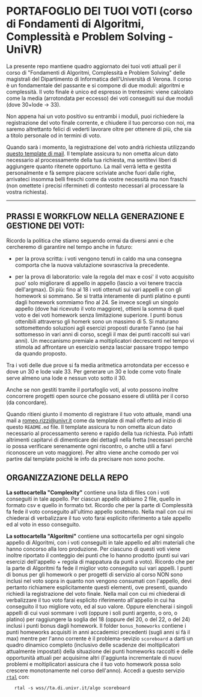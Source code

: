 # PORTAFOGLIO DEI TUOI VOTI (corso di Fondamenti di Algoritmi, Complessità e Problem Solving - UniVR)

La presente repo mantiene quadro aggiornato dei tuoi voti attuali per il corso di "Fondamenti di Algoritmi, Complessità e Problem Solving" delle magistrali del Dipartimento di Informatica dell'Università di Verona.
Il corso &egrave; un fondamentale del passante e si compone di due moduli: algoritmi e complessit&agrave;.
Il voto finale &egrave; unico ed espresso in trentesimi:
viene calcolato come la media (arrotondata per eccesso) dei voti conseguiti sui due moduli (dove 30+lode &rarr; 33).
<p>
Non appena hai un voto positivo su entrambi i moduli,
puoi richiedere la registrazione del voto finale corrente, e chiudere il tuo percorso con noi, ma saremo altrettanto felici di vederti lavorare oltre per ottenere di pi&ugrave;, che sia a titolo personale od in termini di voto.
</p>
<p>
Quando sarà i momento, la registrazione del voto andrà richiesta utilizzando
<a href="mailto:romeo.rizzi@univr.it?cc=ferdinando.cicalese@univr.it&subject=Richiesta
registrazione voto finale per il corso Fondamenti di Algoritmi e
Complessità&body=Prof. Rizzi%2c%0D%0A per l'insegnamento di Algoritmi
e Complessità%2c le chiedo di procedere ora alla verbalizzazione del mio voto%2c%20che a mè risulta essere come segue%2e%0D%0A%0D%0A 
* voto da registrare: %2e%2e%2e%2e%2e%2e%2e <%2d%2d%5bCAMPO NECESSARIO%5d%0D%0A%0D%0A 
* scadenza per l'evasione della richiesta:
%2e%2e%2e%2e%2e%2e%2e%2e%2e%2e%2e%2e%2e %2c ragione urgenza: %2e%2e%2e%2e%2e%2e%2e%2e%2e%2e%2e%2e%2e%2e%2e <%2d%2d%5b2 CAMPI FACOLTATIVI %28da specificare solo se hai URGENZA%29%5d%0D%0A%0D%0A
Ecco come lo avrei composto dal mio portafoglio voti attuale:%0D%0A 
* voto Complessità: %2e%2e%2e%2e%2e%2e%2e <%2d%2d%5bCAMPO NECESSARIO%5d%0D%0A 
* conseguito nell'appello yyyy-mm-dd <%2d%2d%5bCAMPO FACOLTATIVO %28se non sei sicuro sull'appello puoi evitare di specificarlo o suggerire una specifica indicativa%29%5d%0D%0A%0D%0A 
* voto Algoritmi: %2e%2e%2e%2e%2e%2e%2e <%2d%2d%5bCAMPO NECESSARIO%5d%0D%0A 
* comprensivo di un bonus homework di: <%2d%2d%5b%28UN VALORE DA 0 A 5%29%5d%0D%0A 
* anno accademico del bonus homework: <%2d%2d%5bCAMPO NECESSARIO%5d%0D%0A 
* conseguito interamente nel singolo appello yyyy-mm-dd <%2d%2d%5bCAMPO FACOLTATIVO
%28se non sei sicuro sull'appello puoi evitare di specificarlo o suggerire una specifica indicativa%29%5d%0D%0A 
   * %5b%28OPPURE, SE PRODOTTO LAVORANDO SU VARI APPELLI%29%5d%0D%0A 
   * conseguito per raccolta di punti (argento, o oro, o platino) sugli appelli yyyy-mm-dd, yyyy-mm-dd, ...  <%2d%2d%5bOBBLIGATORIA una specifica quantomeno indicativa%29%5d%0D%0A%0D%0A
Ed eccole i miei dati:%0D%0A 
* nome: xxxxxx <%2d%2d%5bCAMPO NECESSARIO%5d%0D%0A 
* cognome: xxxxxx <%2d%2d%5bCAMPO NECESSARIO%5d%0D%0A 
* matricola: VR?????? <%2d%2d%5bCAMPO NECESSARIO%5d%0D%0A%0D%0A%0D%0A
Nel comporre il voto ho utilizzato la regola della media per eccesso dove 30+lode = 33%2e
%0D%0A Nota: Per ottenere 30+lode servono due 30 ed almeno una lode%2e">questo template di mail</a>.
Il template assicura tu non ometta alcun dato necessario al processamente della tua richiesta, ma sentitevi liberi di aggiungere quanto ritenete opportuno.
La mail verrà letta e gestita personalmente e fà sempre piacere scriviate anche fuori dalle righe, arrivateci insomma belli freschi come da vostre necessit&agrave; ma non fraschi (non omettete i precisi rifermineti di contesto necessari al processare la vostra richiesta).
</p>

---
## PRASSI E WORKFLOW NELLA GENERAZIONE E GESTIONE DEI VOTI:

Ricordo la politica che stiamo seguendo ormai da diversi anni e che cercheremo di garantire nel tempo anche in futuro:

 * per la prova scritta: i voti vengono tenuti in caldo ma una consegna comporta che la nuova valutazione sovrascriva la precedente.

 * per la prova di laboratorio: vale la regola del max e cosi' il voto acquisito puo' solo migliorare di appello in appello (lascio a voi tenere traccia dell'argmax). Di più: fino al 18 i voti ottenuti sui vari appelli e con gli homework si sommano. Se si tratta interamente di punti platino e punti dagli homework sommiamo fino al 24. Se invece scegli un singolo appello (dove hai ricevuto il voto maggiore), ottieni la somma di quel voto e dei voti homework senza limitazione superiore. I punti bonus ottenibili attraverso gli homerk sono un massimo di 5. Si maturano sottomettendo soluzioni agli esercizi proposti durante l'anno (se hai sottomesso in vari anni di corso, scegli il max dei punti raccolti sui vari anni). Un meccanismo premiale a moltiplicatori decrescenti nel tempo vi stimola ad affrontare un esercizio senza lasciar passare troppo tempo da quando proposto.

Tra i voti delle due prove si fa media aritmetica arrotondata per eccesso e dove un 30 e lode vale 33. Per generare un 30 e lode come voto finale serve almeno una lode e nessun voto sotto il 30.

Anche se non gestiti tramite il portafoglio voti, al voto possono inoltre concorrere progetti open source che possano essere di utilità per il corso (da concordare).

Quando ritieni giunto il momento di registrare il tuo voto attuale, mandi una mail a romeo.rizzi@univr.it come da template di mail offerto ad inizio di questo `README.md` file.
Il template assicura tu non ometta alcun dato necessario al processamento sereno e rapido della tua richiesta.
Può infatti altrimenti capitarvi di dimenticare dei dettagli nella fretta (necessari perchè io possa verificare serenamente ogni riscontro, o anche utili a farvi riconoscere un voto maggiore). Per altro viene anche comodo per voi partire dal template poichè le info da precisare non sono poche. 


## ORGANIZZAZIONE DELLA REPO

__La sottocartella "Complexity"__ contiene una lista di files con i voti conseguiti in tale appello. Per ciascun appello abbiamo 2 file, quello in formato csv e quello in formato txt. Ricordo che per la parte di Complessità fa fede il voto conseguito all'ultimo appello sostenuto.
Nella mail con cui mi chiederai di verbalizzare il tuo voto farai esplicito riferimento a tale appello ed al voto in esso conseguito.

__La sottocartella "Algoritmi"__ contiene una sottocartella per ogni singolo appello di Algoritmi, con i voti conseguiti in tale appello ed altri materiali che hanno concorso alla loro produzione.
Per ciascuno di questi voti viene inoltre riportato il conteggio dei punti che lo hanno prodotto (punti sui vari esercizi dell'appello + regola di mappatura da punti a voto). Ricordo che per la parte di Algoritmi fa fede il miglior voto conseguito sui vari appelli. I punti di bonus per gli homework o per progetti di servizio al corso NON sono inclusi nel voto sopra in quanto non vengono consumati con l'appello, devi pertanto richiamere esplicitamente questi elementi, ove presenti, quando richiedi la registrazione del voto finale.
Nella mail con cui mi chiederai di verbalizzare il tuo voto farai esplicito riferimento all'appello in cui ha conseguito il tuo migliore voto, ed al suo valore. Oppure elencherai i singoli appelli di cui vuoi sommare i voti (oppure i soli punti argento, o oro, o platino) per raggiungere la soglia del 18 (oppure del 20, o del 22, o del 24) inclusi i punti bonus dagli homework. Il folder `bonus_homeworks` contiene i punti homeworks acquisiti in anni accademici precedenti (sugli anni si fà il max) mentre per l'anno corrente è il problema-sevizio `scoreboard` a darti un quadro dinamico completo (inclusivo delle scadenze dei moltiplicatori attualmente impostati) della situazione dei punti homeworks raccolti e delle opportunità attuali per acquisirne altri (l'aggiunta incrementale di nuovi problemi e moltiplicatori assicura che il tuo voto homework possa solo crescere monotonamente nel corso dell'anno). Accedi a questo servizio [`rtal`](https://github.com/romeorizzi/AlgoritmiUniVR/tree/main/strumenti#-la-nostra-piattaforma-rtal) con:
```
   rtal -s wss//ta.di.univr.it/algo scoreboard
```



